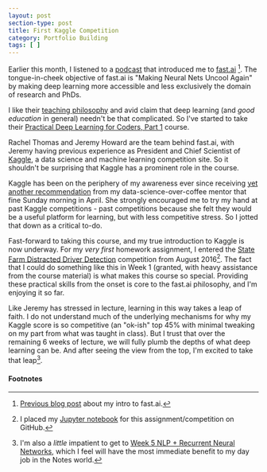 ```yaml
---
layout: post
section-type: post
title: First Kaggle Competition
category: Portfolio Building
tags: [ ]
---
```



Earlier this month, I listened to a [podcast](https://hanselminutes.com/580/machine-learning-deep-learning-and-artificial-intelligence-with-edaena-salinas-jasso) that introduced me to [fast.ai](http://www.fast.ai/) [^fast-ai-blog]. The tongue-in-cheek objective of fast.ai is "Making Neural Nets Uncool Again" by making deep learning more accessible and less exclusively the domain of research and PhDs.

I like their [teaching philosophy](http://www.fast.ai/2016/10/08/teaching-philosophy/) and avid claim that deep learning (and _good education_ in general) needn't be that complicated. So I've started to take their [Practical Deep Learning for Coders, Part 1](http://course.fast.ai/) course.

Rachel Thomas and Jeremy Howard are the team behind fast.ai, with Jeremy having previous experience as President and Chief Scientist of [Kaggle](https://www.kaggle.com/), a data science and machine learning competition site. So it shouldn't be surprising that Kaggle has a prominent role in the course.

Kaggle has been on the periphery of my awareness ever since receiving [yet another recommendation](/blogging/2017/05/07/hello-world.html#building-a-portfolio) from my data-science-over-coffee mentor that fine Sunday morning in April. She strongly encouraged me to try my hand at past Kaggle competitions - past competitions because she felt they would be a useful platform for learning, but with less competitive stress. So I jotted that down as a critical to-do.

Fast-forward to taking this course, and my true introduction to Kaggle is now underway. For my _very first_ homework assignment, I entered the [State Farm Distracted Driver Detection](https://www.kaggle.com/c/state-farm-distracted-driver-detection) competition from August 2016[^notebook]. The fact that I could do something like this in Week 1 (granted, with heavy assistance from the course material) is what makes this course so special. Providing these practical skills from the onset is core to the fast.ai philosophy, and I'm enjoying it so far.

Like Jeremy has stressed in lecture, learning in this way takes a leap of faith. I do not understand much of the underlying mechanisms for why my Kaggle score is so competitive (an "ok-ish" top 45% with minimal tweaking on my part from what was taught in class). But I trust that over the remaining 6 weeks of lecture, we will fully plumb the depths of what deep learning can be. And after seeing the view from the top, I'm excited to take that leap[^rnn].

#### Footnotes
[^fast-ai-blog]: [Previous blog post](/blogging/2017/07/09/fast-ai-blog.html) about my intro to fast.ai.
[^notebook]: I placed my [Jupyter notebook](https://github.com/iconix/fast.ai/blob/master/nbs/lesson1-hmwk.ipynb) for this assignment/competition on GitHub.
[^rnn]: I'm also a _little_ impatient to get to [Week 5 NLP + Recurrent Neural Networks](http://course.fast.ai/lessons/lesson5.html), which I feel will have the most immediate benefit to my day job in the Notes world.
